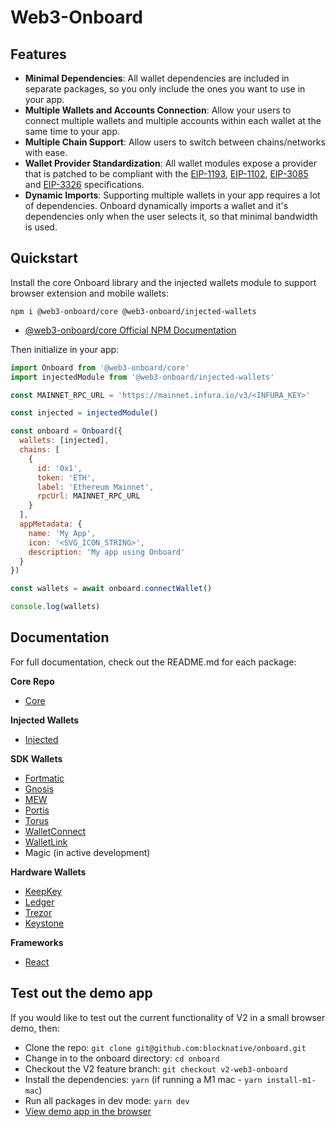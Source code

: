# Web3-Onboard

## Features

- **Minimal Dependencies**: All wallet dependencies are included in separate packages, so you only include the ones you want to use in your app.
- **Multiple Wallets and Accounts Connection**: Allow your users to connect multiple wallets and multiple accounts within each wallet at the same time to your app.
- **Multiple Chain Support**: Allow users to switch between chains/networks with ease.
- **Wallet Provider Standardization**: All wallet modules expose a provider that is patched to be compliant with the [EIP-1193](https://eips.ethereum.org/EIPS/eip-1193), [EIP-1102](https://eips.ethereum.org/EIPS/eip-1102), [EIP-3085](https://eips.ethereum.org/EIPS/eip-3085) and [EIP-3326](https://ethereum-magicians.org/t/eip-3326-wallet-switchethereumchain/5471) specifications.
- **Dynamic Imports**: Supporting multiple wallets in your app requires a lot of dependencies. Onboard dynamically imports a wallet and it's dependencies only when the user selects it, so that minimal bandwidth is used.

## Quickstart

Install the core Onboard library and the injected wallets module to support browser extension and mobile wallets:

`npm i @web3-onboard/core @web3-onboard/injected-wallets`

- [@web3-onboard/core Official NPM Documentation](https://www.npmjs.com/package/@web3-onboard/core)

Then initialize in your app:

```javascript
import Onboard from '@web3-onboard/core'
import injectedModule from '@web3-onboard/injected-wallets'

const MAINNET_RPC_URL = 'https://mainnet.infura.io/v3/<INFURA_KEY>'

const injected = injectedModule()

const onboard = Onboard({
  wallets: [injected],
  chains: [
    {
      id: '0x1',
      token: 'ETH',
      label: 'Ethereum Mainnet',
      rpcUrl: MAINNET_RPC_URL
    }
  ],
  appMetadata: {
    name: 'My App',
    icon: '<SVG_ICON_STRING>',
    description: 'My app using Onboard'
  }
})

const wallets = await onboard.connectWallet()

console.log(wallets)
```

## Documentation

For full documentation, check out the README.md for each package:

**Core Repo**

- [Core](packages/core/README.md)

**Injected Wallets**

- [Injected](packages/injected/README.md)

**SDK Wallets**

- [Fortmatic](packages/fortmatic/README.md)
- [Gnosis](packages/gnosis/README.md)
- [MEW](packages/mew/README.md)
- [Portis](packages/portis/README.md)
- [Torus](packages/torus/README.md)
- [WalletConnect](packages/walletconnect/README.md)
- [WalletLink](packages/walletlink/README.md)
- Magic (in active development)

**Hardware Wallets**

- [KeepKey](packages/keepkey/README.md)
- [Ledger](packages/ledger/README.md)
- [Trezor](packages/trezor/README.md)
- [Keystone](packages/keystone/README.md)

**Frameworks**

- [React](packages/react/README.md)

## Test out the demo app

If you would like to test out the current functionality of V2 in a small browser demo, then:

- Clone the repo: `git clone git@github.com:blocknative/onboard.git`
- Change in to the onboard directory: `cd onboard`
- Checkout the V2 feature branch: `git checkout v2-web3-onboard`
- Install the dependencies: `yarn` (if running a M1 mac - `yarn install-m1-mac`)
- Run all packages in dev mode: `yarn dev`
- [View demo app in the browser](http://localhost:8080)
